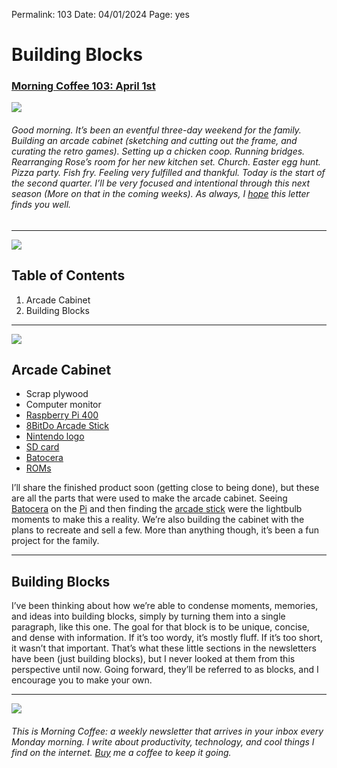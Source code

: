 
Permalink: 103
Date: 04/01/2024
Page: yes

# Building Blocks

### [Morning Coffee 103: April 1st](https://nashp.com/103)

![](https://imgur.com/nb5lVDU.jpg)

###### Good morning. It’s been an eventful three-day weekend for the family. Building an arcade cabinet (sketching and cutting out the frame, and curating the retro games). Setting up a chicken coop. Running bridges. Rearranging Rose’s room for her new kitchen set. Church. Easter egg hunt. Pizza party. Fish fry. Feeling very fulfilled and thankful. Today is the start of the second quarter. I’ll be very focused and intentional through this next season (More on that in the coming weeks). As always, I [hope](mailto:nashp@me.com) this letter finds you well.

---- 

![](https://i.imgur.com/eO2hcg2.jpg)

## Table of Contents

1. Arcade Cabinet
2. Building Blocks

---- 

![](https://www.8bitdo.com/images/2020/arcade-stick/03-l.jpg)

## Arcade Cabinet

- Scrap plywood
- Computer monitor
- [Raspberry Pi 400](https://www.raspberrypi.com/products/raspberry-pi-400/)
- [8BitDo Arcade Stick](https://www.8bitdo.com/arcade-stick/)
- [Nintendo logo](https://www.etsy.com/listing/1689438415/nintendo-logo-solid-sign-for-gaming)
- [SD card](https://www.amazon.com/s?k=sd+card&crid=2QHG0ICPR1EU1&sprefix=sd+card%2Caps%2C136&ref=nb_sb_noss_1)
- [Batocera](https://batocera.org/)
- [ROMs](https://www.emulatorgames.net/)

I’ll share the finished product soon (getting close to being done), but these are all the parts that were used to make the arcade cabinet. Seeing [Batocera](https://batocera.org/) on the [Pi](https://www.raspberrypi.com/products/raspberry-pi-400/) and then finding the [arcade stick](https://www.8bitdo.com/arcade-stick/) were the lightbulb moments to make this a reality. We’re also building the cabinet with the plans to recreate and sell a few. More than anything though, it’s been a fun project for the family.

---- 

## Building Blocks

I’ve been thinking about how we’re able to condense moments, memories, and ideas into building blocks, simply by turning them into a single paragraph, like this one. The goal for that block is to be unique, concise, and dense with information. If it’s too wordy, it’s mostly fluff. If it’s too short, it wasn’t that important. That’s what these little sections in the newsletters have been (just building blocks), but I never looked at them from this perspective until now. Going forward, they’ll be referred to as blocks, and I encourage you to make your own.

---- 

![](https://i.imgur.com/MwejBou.jpg)

###### This is Morning Coffee: a weekly newsletter that arrives in your inbox every Monday morning. I write about productivity, technology, and cool things I find on the internet. [Buy](https://buy.stripe.com/fZe4jqd135LRc4U4gj) me a coffee to keep it going.
